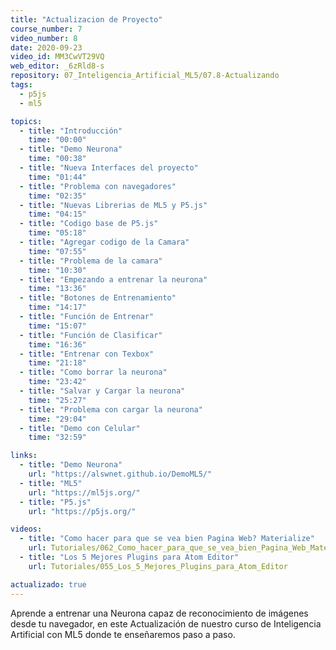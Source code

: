 ```yaml
---
title: "Actualizacion de Proyecto"
course_number: 7
video_number: 8
date: 2020-09-23
video_id: MM3CwVT29VQ
web_editor: _6zRld8-s
repository: 07_Inteligencia_Artificial_ML5/07.8-Actualizando
tags:
  - p5js
  - ml5

topics:
  - title: "Introducción"
    time: "00:00"
  - title: "Demo Neurona"
    time: "00:38"
  - title: "Nueva Interfaces del proyecto"
    time: "01:44"
  - title: "Problema con navegadores"
    time: "02:35"
  - title: "Nuevas Librerias de ML5 y P5.js"
    time: "04:15"
  - title: "Codigo base de P5.js"
    time: "05:18"
  - title: "Agregar codigo de la Camara"
    time: "07:55"
  - title: "Problema de la camara"
    time: "10:30"
  - title: "Empezando a entrenar la neurona"
    time: "13:36"
  - title: "Botones de Entrenamiento"
    time: "14:17"
  - title: "Función de Entrenar"
    time: "15:07"
  - title: "Función de Clasificar"
    time: "16:36"
  - title: "Entrenar con Texbox"
    time: "21:18"
  - title: "Como borrar la neurona"
    time: "23:42"
  - title: "Salvar y Cargar la neurona"
    time: "25:27"
  - title: "Problema con cargar la neurona"
    time: "29:04"
  - title: "Demo con Celular"
    time: "32:59"

links:
  - title: "Demo Neurona"
    url: "https://alswnet.github.io/DemoML5/"
  - title: "ML5"
    url: "https://ml5js.org/"
  - title: "P5.js"
    url: "https://p5js.org/"

videos:
  - title: "Como hacer para que se vea bien Pagina Web? Materialize"
    url: Tutoriales/062_Como_hacer_para_que_se_vea_bien_Pagina_Web_Materialize
  - title: "Los 5 Mejores Plugins para Atom Editor"
    url: Tutoriales/055_Los_5_Mejores_Plugins_para_Atom_Editor

actualizado: true
---
```

Aprende a entrenar una Neurona capaz de reconocimiento de imágenes desde tu navegador, en este Actualización de nuestro curso de Inteligencia Artificial con ML5 donde te enseñaremos paso a paso.
